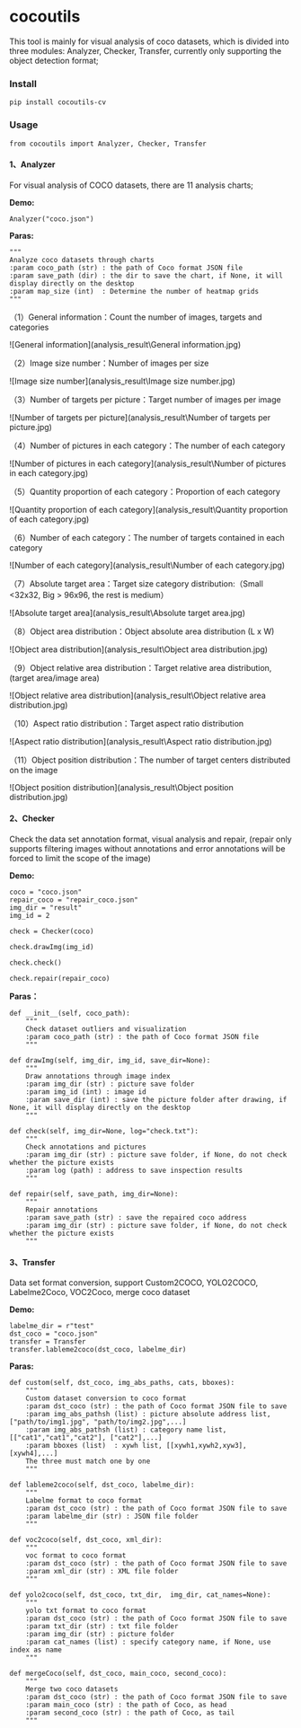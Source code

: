 

# cocoutils

This tool is mainly for visual analysis of coco datasets, which is divided into three modules: Analyzer, Checker, Transfer, currently only supporting the object detection format;

### Install

```
pip install cocoutils-cv
```



### Usage

```
from cocoutils import Analyzer, Checker, Transfer
```



#### 1、**Analyzer**

For visual analysis of COCO datasets, there are 11 analysis charts;

**Demo:**

```
Analyzer("coco.json")
```

**Paras:**

    """
    Analyze coco datasets through charts
    :param coco_path (str) : the path of Coco format JSON file
    :param save_path (dir) : the dir to save the chart, if None, it will display directly on the desktop
    :param map_size (int)  : Determine the number of heatmap grids
    """

（1）General information：Count the number of images, targets and categories

![General information](analysis_result\General information.jpg)

（2）Image size number：Number of images per size

![Image size number](analysis_result\Image size number.jpg)

（3）Number of targets per picture：Target number of images per image

![Number of targets per picture](analysis_result\Number of targets per picture.jpg)

（4）Number of pictures in each category：The number of each category

![Number of pictures in each category](analysis_result\Number of pictures in each category.jpg)

（5）Quantity proportion of each category：Proportion of each category

![Quantity proportion of each category](analysis_result\Quantity proportion of each category.jpg)

（6）Number of each category：The number of targets contained in each category

![Number of each category](analysis_result\Number of each category.jpg)

（7）Absolute target area：Target size category distribution:（Small <32x32, Big > 96x96, the rest is medium）

![Absolute target area](analysis_result\Absolute target area.jpg)

（8）Object area distribution：Object absolute area distribution (L x W)

![Object area distribution](analysis_result\Object area distribution.jpg)

（9）Object relative area distribution：Target relative area distribution, (target area/image area)

![Object relative area distribution](analysis_result\Object relative area distribution.jpg)

（10）Aspect ratio distribution：Target aspect ratio distribution

![Aspect ratio distribution](analysis_result\Aspect ratio distribution.jpg)

（11）Object position distribution：The number of target centers distributed on the image

![Object position distribution](analysis_result\Object position distribution.jpg)



#### 2、**Checker**

Check the data set annotation format, visual analysis and repair, (repair only supports filtering images without annotations and error annotations will be forced to limit the scope of the image)

**Demo:**

```
coco = "coco.json"
repair_coco = "repair_coco.json"
img_dir = "result"
img_id = 2

check = Checker(coco)

check.drawImg(img_id)

check.check()

check.repair(repair_coco)
```

**Paras：**

```
def __init__(self, coco_path):
    """
    Check dataset outliers and visualization
    :param coco_path (str) : the path of Coco format JSON file
    """
```

```
def drawImg(self, img_dir, img_id, save_dir=None):
    """
    Draw annotations through image index
    :param img_dir (str) : picture save folder
    :param img_id (int) : image id
    :param save_dir (int) : save the picture folder after drawing, if None, it will display directly on the desktop
    """
```

```
def check(self, img_dir=None, log="check.txt"):
    """
    Check annotations and pictures
    :param img_dir (str) : picture save folder, if None, do not check whether the picture exists
    :param log (path) : address to save inspection results
    """
```

```：：
def repair(self, save_path, img_dir=None):
    """
    Repair annotations
    :param save_path (str) : save the repaired coco address
    :param img_dir (str) : picture save folder, if None, do not check whether the picture exists
    """
```





#### 3、**Transfer**

Data set format conversion, support Custom2COCO, YOLO2COCO, Labelme2Coco, VOC2Coco, merge coco dataset

**Demo:**

```
labelme_dir = r"test"
dst_coco = "coco.json"
transfer = Transfer
transfer.lableme2coco(dst_coco, labelme_dir)
```

**Paras:**

```
def custom(self, dst_coco, img_abs_paths, cats, bboxes):
    """
    Custom dataset conversion to coco format
    :param dst_coco (str) : the path of Coco format JSON file to save
    :param img_abs_pathsh (list) : picture absolute address list, ["path/to/img1.jpg", "path/to/img2.jpg",...]
    :param img_abs_pathsh (list) : category name list, [["cat1","cat1","cat2"], ["cat2"],...]
    :param bboxes (list)  : xywh list, [[xywh1,xywh2,xyw3], [xywh4],...]
    The three must match one by one
    """
```

```
def lableme2coco(self, dst_coco, labelme_dir):
    """
    Labelme format to coco format
    :param dst_coco (str) : the path of Coco format JSON file to save
    :param labelme_dir (str) : JSON file folder
    """
```

```
def voc2coco(self, dst_coco, xml_dir):
    """
    voc format to coco format
    :param dst_coco (str) : the path of Coco format JSON file to save
    :param xml_dir (str) : XML file folder
    """
```

```
def yolo2coco(self, dst_coco, txt_dir,  img_dir, cat_names=None):
    """
    yolo txt format to coco format
    :param dst_coco (str) : the path of Coco format JSON file to save
    :param txt_dir (str) : txt file folder
    :param img_dir (str) : picture folder
    :param cat_names (list) : specify category name, if None, use index as name
    """
```

```
def mergeCoco(self, dst_coco, main_coco, second_coco):
    """
    Merge two coco datasets
    :param dst_coco (str) : the path of Coco format JSON file to save
    :param main_coco (str) : the path of Coco, as head
    :param second_coco (str) : the path of Coco, as tail
    """
```

